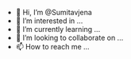- 👋 Hi, I’m @Sumitavjena
- 👀 I’m interested in ...
- 🌱 I’m currently learning ...
- 💞️ I’m looking to collaborate on ...
- 📫 How to reach me ...

<!---
Sumitavjena/Sumitavjena is a ✨ special ✨ repository because its `README.md` (this file) appears on your GitHub profile.
You can click the Preview link to take a look at your changes.
--->
